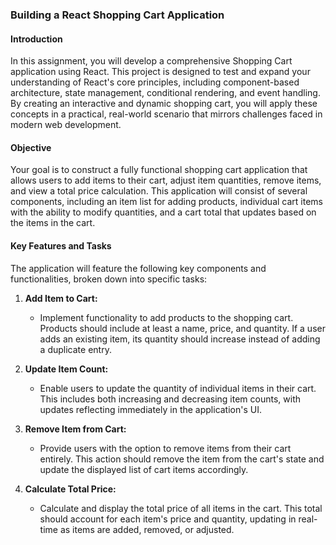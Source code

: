### Building a React Shopping Cart Application

#### Introduction

In this assignment, you will develop a comprehensive Shopping Cart application using React. This project is designed to test and expand your understanding of React's core principles, including component-based architecture, state management, conditional rendering, and event handling. By creating an interactive and dynamic shopping cart, you will apply these concepts in a practical, real-world scenario that mirrors challenges faced in modern web development.

#### Objective

Your goal is to construct a fully functional shopping cart application that allows users to add items to their cart, adjust item quantities, remove items, and view a total price calculation. This application will consist of several components, including an item list for adding products, individual cart items with the ability to modify quantities, and a cart total that updates based on the items in the cart.

#### Key Features and Tasks

The application will feature the following key components and functionalities, broken down into specific tasks:

1. **Add Item to Cart:**

   - Implement functionality to add products to the shopping cart. Products should include at least a name, price, and quantity. If a user adds an existing item, its quantity should increase instead of adding a duplicate entry.

2. **Update Item Count:**

   - Enable users to update the quantity of individual items in their cart. This includes both increasing and decreasing item counts, with updates reflecting immediately in the application's UI.

3. **Remove Item from Cart:**

   - Provide users with the option to remove items from their cart entirely. This action should remove the item from the cart's state and update the displayed list of cart items accordingly.

4. **Calculate Total Price:**
   - Calculate and display the total price of all items in the cart. This total should account for each item's price and quantity, updating in real-time as items are added, removed, or adjusted.

